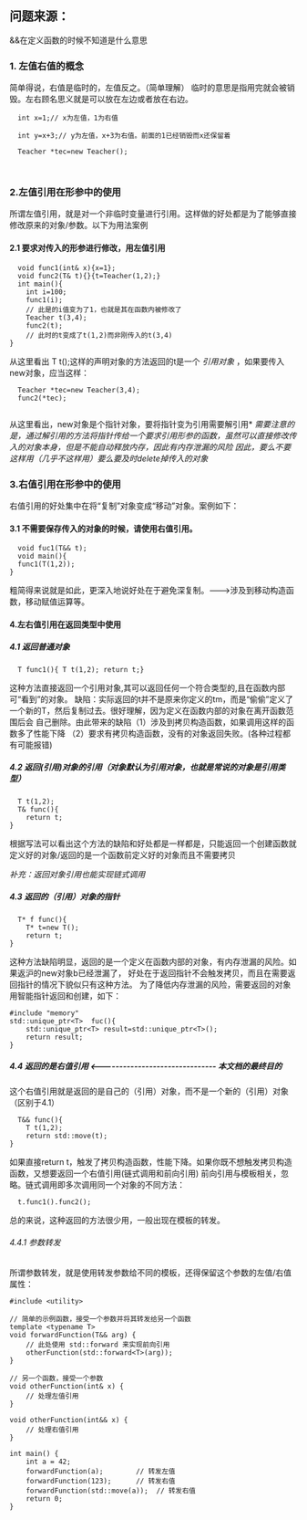 ## 问题来源：
&&在定义函数的时候不知道是什么意思

### 1. 左值右值的概念
简单得说，右值是临时的，左值反之。（简单理解）
临时的意思是指用完就会被销毁。左右顾名思义就是可以放在左边或者放在右边。
```
  int x=1;// x为左值，1为右值
  
  int y=x+3;// y为左值，x+3为右值。前面的1已经销毁而x还保留着

  Teacher *tec=new Teacher(); 



```
### 2.左值引用在形参中的使用
所谓左值引用，就是对一个非临时变量进行引用。这样做的好处都是为了能够直接修改原来的对象/参数。以下为用法案例

#### 2.1 要求对传入的形参进行修改，用左值引用
```
  void func1(int& x){x=1};
  void func2(T& t){}{t=Teacher(1,2);}
  int main(){
    int i=100;
    func1(i);
    // 此是的i值变为了1，也就是其在函数内被修改了
    Teacher t(3,4);
    func2(t);
    // 此时的t变成了t(1,2)而非刚传入的t(3,4)
}
```
从这里看出 T t();这样的声明对象的方法返回的t是一个 *引用对象* ，如果要传入new对象，应当这样：
```
  Teacher *tec=new Teacher(3,4);
  func2(*tec);
  
```
从这里看出，new对象是个指针对象，要将指针变为引用需要解引用*
*需要注意的是，通过解引用的方法将指针传给一个要求引用形参的函数，虽然可以直接修改传入的对象本身，但是不能自动释放内存，因此有内存泄漏的风险*
*因此，要么不要这样用（几乎不这样用）要么要及时delete掉传入的对象*

### 3.右值引用在形参中的使用
右值引用的好处集中在将“复制”对象变成“移动”对象。案例如下：

#### 3.1 不需要保存传入的对象的时候，请使用右值引用。

```
  void fuc1(T&& t);
  void main(){
  func1(T(1,2)); 
}
```
粗简得来说就是如此，更深入地说好处在于避免深复制。--->涉及到移动构造函数，移动赋值运算等。


#### 4.左右值引用在返回类型中使用

##### 4.1 返回普通对象

```
  T func1(){ T t(1,2); return t;}
```
这种方法直接返回一个引用对象,其可以返回任何一个符合类型的,且在函数内部可“看到”的对象。
缺陷：实际返回的t并不是原来你定义的tm，而是“偷偷”定义了一个新的T，然后复制过去。很好理解，因为定义在函数内部的对象在离开函数范围后会
自己删除。由此带来的缺陷（1）涉及到拷贝构造函数，如果调用这样的函数多了性能下降 （2）要求有拷贝构造函数，没有的对象返回失败。(各种过程都有可能报错)

##### 4.2 返回(引用)对象的引用（对象默认为引用对象，也就是常说的对象是引用类型）

``` 
  T t(1,2);
  T& func(){
    return t;
}
```
根据写法可以看出这个方法的缺陷和好处都是一样都是，只能返回一个创建函数就定义好的对象/返回的是一个函数前定义好的对象而且不需要拷贝

*补充：返回对象引用也能实现链式调用*

##### 4.3 返回的（引用）对象的指针

```
  T* f func(){
    T* t=new T();
    return t;
}
```
这种方法缺陷明显，返回的是一个定义在函数内部的对象，有内存泄漏的风险。如果返沪的new对象b已经泄漏了，
好处在于返回指针不会触发拷贝，而且在需要返回指针的情况下貌似只有这种方法。
为了降低内存泄漏的风险，需要返回的对象用智能指针返回和创建，如下：
```
#include "memory"
std::unique_ptr<T>  fuc(){
    std::unique_ptr<T> result=std::unique_ptr<T>();
    return result;
}
```

##### 4.4 返回的是右值引用 <------------------------------- 本文档的最终目的
这个右值引用就是返回的是自己的（引用）对象，而不是一个新的（引用）对象（区别于4.1）
```
  T&& func(){
    T t(1,2);
    return std::move(t);
}
```
如果直接return t，触发了拷贝构造函数，性能下降。如果你既不想触发拷贝构造函数，又想要返回一个右值引用(链式调用和前向引用)
前向引用与模板相关，忽略。链式调用即多次调用同一个对象的不同方法：
```
  t.func1().func2();
```

总的来说，这种返回的方法很少用，一般出现在模板的转发。

###### 4.4.1 参数转发
所谓参数转发，就是使用转发参数给不同的模板，还得保留这个参数的左值/右值属性：
```
#include <utility>

// 简单的示例函数，接受一个参数并将其转发给另一个函数
template <typename T>
void forwardFunction(T&& arg) {
    // 此处使用 std::forward 来实现前向引用
    otherFunction(std::forward<T>(arg));
}

// 另一个函数，接受一个参数
void otherFunction(int& x) {
    // 处理左值引用
}

void otherFunction(int&& x) {
    // 处理右值引用
}

int main() {
    int a = 42;
    forwardFunction(a);        // 转发左值
    forwardFunction(123);      // 转发右值
    forwardFunction(std::move(a));  // 转发右值
    return 0;
}

```
